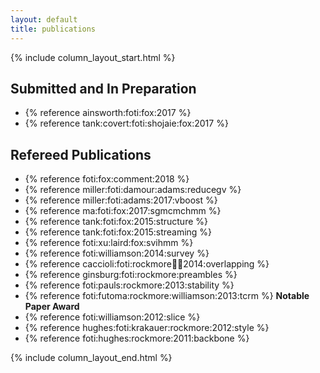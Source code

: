 ```yaml
---
layout: default
title: publications
---
```


{% include column_layout_start.html %}

<div class="pubs" markdown="1">

## Submitted and In Preparation

- {% reference ainsworth:foti:fox:2017 %}
- {% reference tank:covert:foti:shojaie:fox:2017 %}

<!-- - {% reference nadkarni:foti:lee:fox:lvsglasso %} -->

## Refereed Publications

<!-- &#124 is | which gets rendered b/c of the list below -->
- {% reference foti:fox:comment:2018 %}
- {% reference miller:foti:damour:adams:reducegv %}
- {% reference miller:foti:adams:2017:vboost %}
- {% reference ma:foti:fox:2017:sgmcmchmm %}
- {% reference tank:foti:fox:2015:structure %} <!--<br/>[github]() &#124; [paper]()-->
- {% reference tank:foti:fox:2015:streaming %} <!-- <br/>[github]() &#124; [paper]()-->
- {% reference foti:xu:laird:fox:svihmm %} <!--<br/>[github]() &#124; [paper]()-->
- {% reference foti:williamson:2014:survey %}
- {% reference caccioli:foti:rockmore:farmer:2014:overlapping %}
- {% reference ginsburg:foti:rockmore:preambles %}
- {% reference foti:pauls:rockmore:2013:stability %}
- {% reference foti:futoma:rockmore:williamson:2013:tcrm %} **Notable Paper Award**
- {% reference foti:williamson:2012:slice %}
- {% reference hughes:foti:krakauer:rockmore:2012:style %}
- {% reference foti:hughes:rockmore:2011:backbone %}

</div>

{% include column_layout_end.html %}
